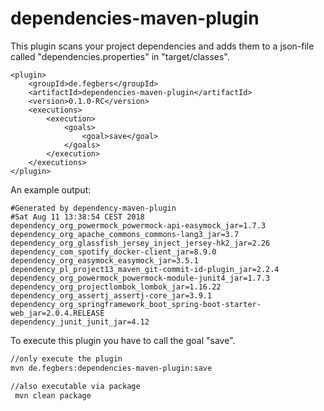 # dependencies-maven-plugin
This plugin scans your project dependencies and adds them to a json-file called "dependencies.properties" in "target/classes".
```
<plugin>
	<groupId>de.fegbers</groupId>
	<artifactId>dependencies-maven-plugin</artifactId>
	<version>0.1.0-RC</version>
	<executions>
		<execution>
			<goals>
				<goal>save</goal>
			</goals>
		</execution>
	</executions>
</plugin>
```
An example output:
```
#Generated by dependency-maven-plugin
#Sat Aug 11 13:38:54 CEST 2018
dependency_org_powermock_powermock-api-easymock_jar=1.7.3
dependency_org_apache_commons_commons-lang3_jar=3.7
dependency_org_glassfish_jersey_inject_jersey-hk2_jar=2.26
dependency_com_spotify_docker-client_jar=8.9.0
dependency_org_easymock_easymock_jar=3.5.1
dependency_pl_project13_maven_git-commit-id-plugin_jar=2.2.4
dependency_org_powermock_powermock-module-junit4_jar=1.7.3
dependency_org_projectlombok_lombok_jar=1.16.22
dependency_org_assertj_assertj-core_jar=3.9.1
dependency_org_springframework_boot_spring-boot-starter-web_jar=2.0.4.RELEASE
dependency_junit_junit_jar=4.12
```
To execute this plugin you have to call the goal "save".
``` bash
//only execute the plugin
mvn de.fegbers:dependencies-maven-plugin:save
```
``` bash
//also executable via package 
 mvn clean package
```
